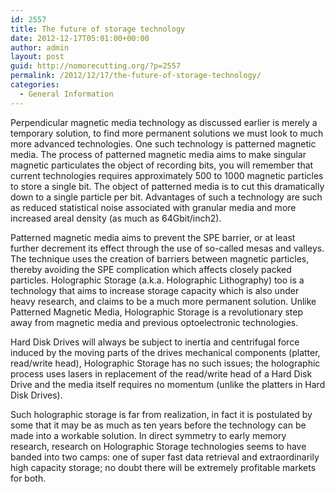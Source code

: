 ```yaml
---
id: 2557
title: The future of storage technology
date: 2012-12-17T05:01:00+00:00
author: admin
layout: post
guid: http://nomorecutting.org/?p=2557
permalink: /2012/12/17/the-future-of-storage-technology/
categories:
  - General Information
---
```

Perpendicular magnetic media technology as discussed earlier is merely a temporary solution, to find more permanent solutions we must look to much more advanced technologies. One such technology is patterned magnetic media. The process of patterned magnetic media aims to make singular magnetic particulates the object of recording bits, you will remember that current technologies requires approximately 500 to 1000 magnetic particles to store a single bit. The object of patterned media is to cut this dramatically down to a single particle per bit. Advantages of such a technology are such as reduced statistical noise associated with granular media and more increased areal density (as much as 64Gbit/inch2).

Patterned magnetic media aims to prevent the SPE barrier, or at least further decrement its effect through the use of so-called mesas and valleys. The technique uses the creation of barriers between magnetic particles, thereby avoiding the SPE complication which affects closely packed particles. Holographic Storage (a.k.a. Holographic Lithography) too is a technology that aims to increase storage capacity which is also under heavy research, and claims to be a much more permanent solution. Unlike Patterned Magnetic Media, Holographic Storage is a revolutionary step away from magnetic media and previous optoelectronic technologies.

Hard Disk Drives will always be subject to inertia and centrifugal force induced by the moving parts of the drives mechanical components (platter, read/write head), Holographic Storage has no such issues; the holographic process uses lasers in replacement of the read/write head of a Hard Disk Drive and the media itself requires no momentum (unlike the platters in Hard Disk Drives).

Such holographic storage is far from realization, in fact it is postulated by some that it may be as much as ten years before the technology can be made into a workable solution. In direct symmetry to early memory research, research on Holographic Storage technologies seems to have banded into two camps: one of super fast data retrieval and extraordinarily high capacity storage; no doubt there will be extremely profitable markets for both.